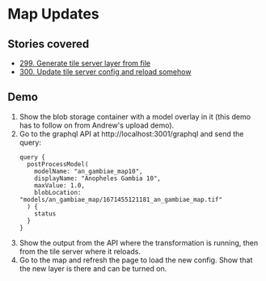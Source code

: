 # Map Updates

## Stories covered
- [299. Generate tile server layer from file](https://github.com/icipe-official/vectoratlas-software-code/issues/299)
- [300. Update tile server config and reload somehow](https://github.com/icipe-official/vectoratlas-software-code/issues/300)

## Demo

1. Show the blob storage container with a model overlay in it (this demo has to follow on from Andrew's upload demo).
1. Go to the graphql API at http://localhost:3001/graphql and send the query:
    ```
    query {
      postProcessModel(
        modelName: "an_gambiae_map10", 
        displayName: "Anopheles Gambia 10",
        maxValue: 1.0,
        blobLocation: "models/an_gambiae_map/1671455121181_an_gambiae_map.tif"
      ) {
        status
      }
    }
    ```
1. Show the output from the API where the transformation is running, then from the tile server where it reloads.
1. Go to the map and refresh the page to load the new config. Show that the new layer is there and can be turned on.
